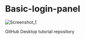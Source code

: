 # Basic-login-panel
![Screenshot_1](https://user-images.githubusercontent.com/89129749/175270091-a20facb8-0169-4346-bd90-f494e2825b7b.png)

GitHub Desktop tutorial repository

